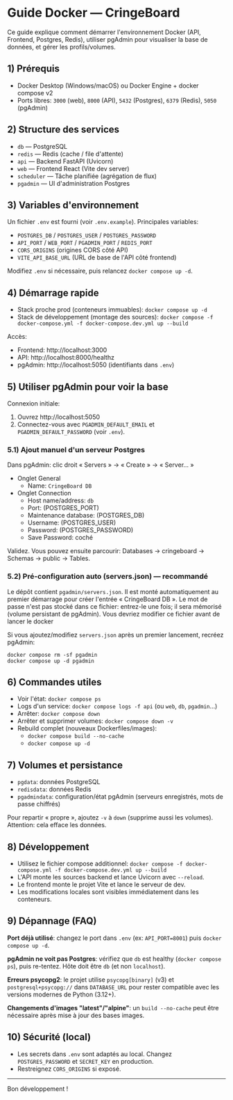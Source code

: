 # Guide Docker — CringeBoard

Ce guide explique comment démarrer l'environnement Docker (API, Frontend, Postgres, Redis), utiliser pgAdmin pour visualiser la base de données, et gérer les profils/volumes.

## 1) Prérequis

- Docker Desktop (Windows/macOS) ou Docker Engine + docker compose v2
- Ports libres: `3000` (web), `8000` (API), `5432` (Postgres), `6379` (Redis), `5050` (pgAdmin)

## 2) Structure des services

- `db` — PostgreSQL
- `redis` — Redis (cache / file d'attente)
- `api` — Backend FastAPI (Uvicorn)
- `web` — Frontend React (Vite dev server)
- `scheduler` — Tâche planifiée (agrégation de flux)
- `pgadmin` — UI d'administration Postgres

## 3) Variables d'environnement

Un fichier `.env` est fourni (voir `.env.example`). Principales variables:

- `POSTGRES_DB` / `POSTGRES_USER` / `POSTGRES_PASSWORD`
- `API_PORT` / `WEB_PORT` / `PGADMIN_PORT` / `REDIS_PORT`
- `CORS_ORIGINS` (origines CORS côté API)
- `VITE_API_BASE_URL` (URL de base de l'API côté frontend)

Modifiez `.env` si nécessaire, puis relancez `docker compose up -d`.

## 4) Démarrage rapide

- Stack proche prod (conteneurs immuables): `docker compose up -d`
- Stack de développement (montage des sources): `docker compose -f docker-compose.yml -f docker-compose.dev.yml up --build`

Accès:

- Frontend: http://localhost:3000
- API: http://localhost:8000/healthz
- pgAdmin: http://localhost:5050 (identifiants dans `.env`)

## 5) Utiliser pgAdmin pour voir la base

Connexion initiale:

1. Ouvrez http://localhost:5050
2. Connectez-vous avec `PGADMIN_DEFAULT_EMAIL` et `PGADMIN_DEFAULT_PASSWORD` (voir `.env`).

### 5.1) Ajout manuel d'un serveur Postgres

Dans pgAdmin: clic droit « Servers » → « Create » → « Server… »

- Onglet General
  - Name: `CringeBoard DB`
- Onglet Connection
  - Host name/address: `db`
  - Port: (POSTGRES_PORT)
  - Maintenance database: (POSTGRES_DB)
  - Username:  (POSTGRES_USER)
  - Password: (POSTGRES_PASSWORD)
  - Save Password: coché

Validez. Vous pouvez ensuite parcourir: Databases → cringeboard → Schemas → public → Tables.

### 5.2) Pré-configuration auto (servers.json) — recommandé

Le dépôt contient `pgadmin/servers.json`. Il est monté automatiquement au premier démarrage pour créer l'entrée « CringeBoard DB ». Le mot de passe n'est pas stocké dans ce fichier: entrez-le une fois; il sera mémorisé (volume persistant de pgAdmin). Vous devriez modifier ce fichier avant de lancer le docker

Si vous ajoutez/modifiez `servers.json` après un premier lancement, recréez pgAdmin:

```
docker compose rm -sf pgadmin
docker compose up -d pgadmin
```

## 6) Commandes utiles

- Voir l'état: `docker compose ps`
- Logs d'un service: `docker compose logs -f api` (ou `web`, `db`, `pgadmin`…)
- Arrêter: `docker compose down`
- Arrêter et supprimer volumes: `docker compose down -v`
- Rebuild complet (nouveaux Dockerfiles/images):
  - `docker compose build --no-cache`
  - `docker compose up -d`

## 7) Volumes et persistance

- `pgdata`: données PostgreSQL
- `redisdata`: données Redis
- `pgadmindata`: configuration/état pgAdmin (serveurs enregistrés, mots de passe chiffrés)

Pour repartir « propre », ajoutez `-v` à `down` (supprime aussi les volumes). Attention: cela efface les données.

## 8) Développement

- Utilisez le fichier compose additionnel: `docker compose -f docker-compose.yml -f docker-compose.dev.yml up --build`
- L'API monte les sources backend et lance Uvicorn avec `--reload`.
- Le frontend monte le projet Vite et lance le serveur de dev.
- Les modifications locales sont visibles immédiatement dans les conteneurs.

## 9) Dépannage (FAQ)

**Port déjà utilisé**: changez le port dans `.env` (ex: `API_PORT=8001`) puis `docker compose up -d`.

**pgAdmin ne voit pas Postgres**: vérifiez que `db` est healthy (`docker compose ps`), puis re-tentez. Hôte doit être `db` (et non `localhost`).

**Erreurs psycopg2**: le projet utilise `psycopg[binary]` (v3) et `postgresql+psycopg://` dans `DATABASE_URL` pour rester compatible avec les versions modernes de Python (3.12+).

**Changements d'images "latest"/"alpine"**: un `build --no-cache` peut être nécessaire après mise à jour des bases images.

## 10) Sécurité (local)

- Les secrets dans `.env` sont adaptés au local. Changez `POSTGRES_PASSWORD` et `SECRET_KEY` en production.
- Restreignez `CORS_ORIGINS` si exposé.

---

Bon développement !
